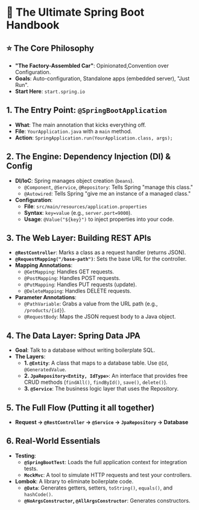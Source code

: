 # 🚀 The Ultimate Spring Boot Handbook

## ⭐ The Core Philosophy
- **"The Factory-Assembled Car"**: Opinionated,Convention over Configuration.
- **Goals**: Auto-configuration, Standalone apps (embedded server), "Just Run".
- **Start Here**: `start.spring.io`

## 1. The Entry Point: `@SpringBootApplication`
- **What**: The main annotation that kicks everything off.
- **File**: `YourApplication.java` with a `main` method.
- **Action**: `SpringApplication.run(YourApplication.class, args);`

## 2. The Engine: Dependency Injection (DI) & Config
- **DI/IoC**: Spring manages object creation (`beans`).
  - `@Component`, `@Service`, `@Repository`: Tells Spring "manage this class."
  - `@Autowired`: Tells Spring "give me an instance of a managed class."
- **Configuration**:
  - **File**: `src/main/resources/application.properties`
  - **Syntax**: `key=value` (e.g., `server.port=9000`).
  - **Usage**: `@Value("${key}")` to inject properties into your code.

## 3. The Web Layer: Building REST APIs
- **`@RestController`**: Marks a class as a request handler (returns JSON).
- **`@RequestMapping("/base-path")`**: Sets the base URL for the controller.
- **Mapping Annotations**:
  - `@GetMapping`: Handles GET requests.
  - `@PostMapping`: Handles POST requests.
  - `@PutMapping`: Handles PUT requests (update).
  - `@DeleteMapping`: Handles DELETE requests.
- **Parameter Annotations**:
  - `@PathVariable`: Grabs a value from the URL path (e.g., `/products/{id}`).
  - `@RequestBody`: Maps the JSON request body to a Java object.

## 4. The Data Layer: Spring Data JPA
- **Goal**: Talk to a database without writing boilerplate SQL.
- **The Layers**:
  - **1. `@Entity`**: A class that maps to a database table. Use `@Id`, `@GeneratedValue`.
  - **2. `JpaRepository<Entity, IdType>`**: An interface that provides free CRUD methods (`findAll()`, `findById()`, `save()`, `delete()`).
  - **3. `@Service`**: The business logic layer that uses the Repository.

## 5. The Full Flow (Putting it all together)
- **Request -> `@RestController` -> `@Service` -> `JpaRepository` -> Database**

## 6. Real-World Essentials
- **Testing**:
  - **`@SpringBootTest`**: Loads the full application context for integration tests.
  - **`MockMvc`**: A tool to simulate HTTP requests and test your controllers.
- **Lombok**: A library to eliminate boilerplate code.
  - **`@Data`**: Generates getters, setters, `toString()`, `equals()`, and `hashCode()`.
  - **`@NoArgsConstructor`, `@AllArgsConstructor`**: Generates constructors.